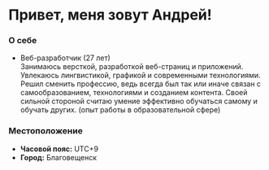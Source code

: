 # Привет, меня зовут Андрей!
### О себе
- Веб-разработчик (27 лет)\
Занимаюсь версткой, разработкой веб-страниц и приложений. Увлекаюсь лингвистикой, графикой и современными технологиями. Решил сменить профессию, ведь всегда был так или иначе связан с самообразованием, технологиями и созданием контента. Своей сильной стороной считаю умение эффективно обучаться самому и обучать других. (опыт работы в образовательной сфере)
### Местоположение
- **Часовой пояс:** UTC+9
- **Город:** Благовещенск
